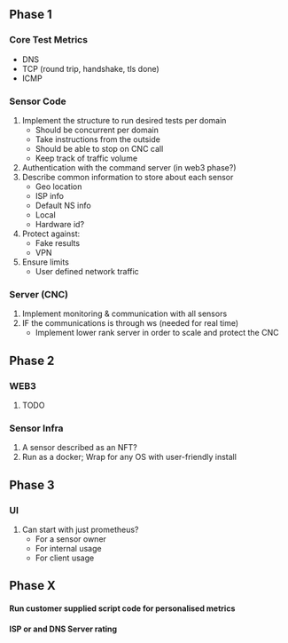 ## Phase 1

### Core Test Metrics
- DNS
- TCP (round trip, handshake, tls done)
- ICMP

### Sensor Code
1. Implement the structure to run desired tests per domain
    - Should be concurrent per domain
    - Take instructions from the outside
    - Should be able to stop on CNC call
    - Keep track of traffic volume
2. Authentication with the command server (in web3 phase?)
3. Describe common information to store about each sensor
    - Geo location
    - ISP info
    - Default NS info
    - Local
    - Hardware id?
4. Protect against:
    - Fake results
    - VPN
5. Ensure limits
    - User defined network traffic

### Server (CNC)
1. Implement monitoring & communication with all sensors
2. IF the communications is through ws (needed for real time)
    - Implement lower rank server in order to scale and protect the CNC

## Phase 2

### WEB3
1. TODO

### Sensor Infra
1. A sensor described as an NFT?
2. Run as a docker; Wrap for any OS with user-friendly install

## Phase 3

### UI
1. Can start with just prometheus?
    - For a sensor owner
    - For internal usage
    - For client usage

## Phase X
#### Run customer supplied script code for personalised metrics
#### ISP or and DNS Server rating